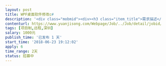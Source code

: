 ```yaml
---                
layout: post       
title: WPF桌面软件修改c#           
description: '<div class="mobmid"><div><h3 class="item_title">需求描述</h3><p>小桌面软件，WPF 桌面软件，不联网的！要精通C#！和WPF,生手勿试！涉及到富文本相关！工作周其大概3到5天即可完成的。有意者线上详细沟通！</p></div><!--info end--></div>'     
contenturl: https://www.yuanjisong.com/Webpage/Job/../Job/detail/jobid/101613      
tags: [项目制,远程,深圳]            
salary: 1000元          
publish_time: '已发布 1 天'         
start_time: '2018-06-23 19:12:02'           
apply: 6                   
time_range: 2天              
status: 招募中                  
---                 
```

